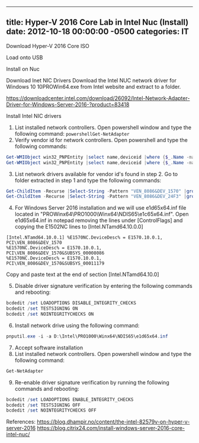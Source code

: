 ﻿---

title:  Hyper-V 2016 Core Lab in Intel Nuc (Install)
date:   2012-10-18 00:00:00 -0500
categories: IT
---

Download Hyper-V 2016 Core ISO

Load onto USB

Install on Nuc

Download Inet NIC Drivers
Download the Intel NUC network driver for Windows 10 10PROWin64.exe from Intel website and extract to a folder.

https://downloadcenter.intel.com/download/26092/Intel-Network-Adapter-Driver-for-Windows-Server-2016-?product=83418

Install Intel NIC drivers

1. List installed network controllers.  Open powershell window and type the following command:
    ```powershellGet-NetAdapter```
2. Verify vendor id for network controllers. Open powershell and type the following commands:

```powershell
Get-WMIObject win32_PNPEntity |select name,deviceid |where {$_.Name -match "Ethernet"}
Get-WMIObject win32_PNPEntity |select name,deviceid |where {$_.Name -match "Network"}
```

3. List network drivers available for vendor id's  found in step 2.  Go to folder extracted in step 1 and type the following commands:

```powershell
Get-ChildItem -Recurse |Select-String -Pattern "VEN_8086&DEV_1570" |group Path |select Name
Get-ChildItem -Recurse |Select-String -Pattern "VEN_8086&DEV_24F3" |group Path |select Name
```

4. For Windows Server 2016 installation and we will use e1d65x64.inf file located in "PROWinx64\PRO1000\Winx64\NDIS65\e1c65x64.inf". Open e1d65x64.inf in notepad removing the lines under [ControlFlags] and copying the E1502NC lines to [Intel.NTamd64.10.0.0]

```text
[Intel.NTamd64.10.0.1] %E1570NC.DeviceDesc% = E1570.10.0.1, PCI\VEN_8086&DEV_1570
%E1570NC.DeviceDesc% = E1570.10.0.1, PCI\VEN_8086&DEV_1570&SUBSYS_00008086
%E1570NC.DeviceDesc% = E1570.10.0.1, PCI\VEN_8086&DEV_1570&SUBSYS_00011179
```

Copy and paste text at the end of section [Intel.NTamd64.10.0]

5. Disable driver signature verification by entering the following commands and rebooting:

```powershell
bcdedit /set LOADOPTIONS DISABLE_INTEGRITY_CHECKS
bcdedit /set TESTSIGNING ON
bcdedit /set NOINTEGRITYCHECKS ON
```

6. Install network drive using the following command:

```powershell
pnputil.exe -i -a D:\Intel\PRO1000\Winx64\NDIS65\e1d65x64.inf
```

7. Accept software installation
8. List installed network controllers.  Open powershell window and type the following command:

```powershell
Get-NetAdapter
```

9. Re-enable driver signature verification by running the following commands and rebooting:

```powershell
bcdedit /set LOADOPTIONS ENABLE_INTEGRITY_CHECKS
bcdedit /set TESTSIGNING OFF
bcdedit /set NOINTEGRITYCHECKS OFF
```

References:
https://blog.dhampir.no/content/the-intel-82579v-on-hyper-v-server-2016
https://blog.citrix24.com/install-windows-server-2016-core-intel-nuc/